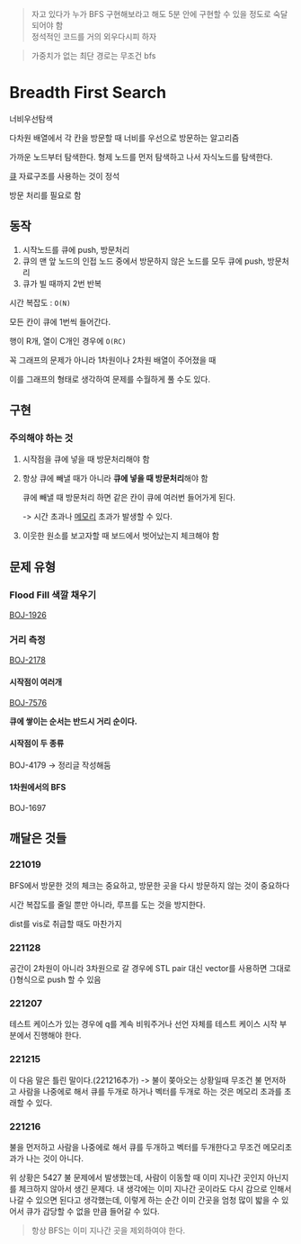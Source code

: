 > 자고 있다가 누가 BFS 구현해보라고 해도 5분 안에 구현할 수 있을 정도로 숙달되어야 함   
> 정석적인 코드를 거의 외우다시피 하자

> 가중치가 없는 최단 경로는 무조건 bfs

# Breadth First Search

너비우선탐색

다차원 배열에서 각 칸을 방문할 때 너비를 우선으로 방문하는 알고리즘

가까운 노드부터 탐색한다. 형제 노드를 먼저 탐색하고 나서 자식노드를 탐색한다.

[큐](Queue) 자료구조를 사용하는 것이 정석

방문 처리를 필요로 함

## 동작
1. 시작노드를 큐에 push, 방문처리
2. 큐의 맨 앞 노드의 인접 노드 중에서 방문하지 않은 노드를 모두 큐에 push, 방문처리
3. 큐가 빌 때까지 2번 반복

시간 복잡도 : `O(N)`

모든 칸이 큐에 1번씩 들어간다.

행이 R개, 열이 C개인 경우에 `O(RC)`

꼭 그래프의 문제가 아니라 1차원이나 2차원 배열이 주어졌을 때

이를 그래프의 형태로 생각하여 문제를 수월하게 풀 수도 있다.

## 구현

### 주의해야 하는 것

1. 시작점을 큐에 넣을 때 방문처리해야 함
   
2. 항상 큐에 빼낼 때가 아니라 **큐에 넣을 때 방문처리**해야 함
   
    큐에 빼낼 때 방문처리 하면 같은 칸이 큐에 여러번 들어가게 된다. 
    
    -> 시간 초과나 [메모리](Memory) 초과가 발생할 수 있다.
    
3. 이웃한 원소를 보고자할 때 보드에서 벗어났는지 체크해야 함

## 문제 유형

### Flood Fill 색깔 채우기

[BOJ-1926](https://www.acmicpc.net/problem/1926)

### 거리 측정
[BOJ-2178](https://www.acmicpc.net/problem/2178)

#### 시작점이 여러개
[BOJ-7576](https://www.acmicpc.net/problem/7576)

**큐에 쌓이는 순서는 반드시 거리 순이다.**

#### 시작점이 두 종류
BOJ-4179 -> 정리글 작성해둠

#### 1차원에서의 BFS
BOJ-1697

## 깨달은 것들

### 221019

BFS에서 방문한 것의 체크는 중요하고, 방문한 곳을 다시 방문하지 않는 것이 중요하다

시간 복잡도를 줄일 뿐만 아니라, 루프를 도는 것을 방지한다.

dist를 vis로 취급할 때도 마찬가지

### 221128

공간이 2차원이 아니라 3차원으로 갈 경우에 STL pair 대신 vector를 사용하면 그대로 {}형식으로 push 할 수 있음

### 221207

테스트 케이스가 있는 경우에 q를 계속 비워주거나 선언 자체를 테스트 케이스 시작 부분에서 진행해야 한다.

### 221215

이 다음 말은 틀린 말이다.(221216추가) -> 불이 쫒아오는 상황일때 무조건 불 먼저하고 사람을 나중에로 해서 큐를 두개로 하거나 벡터를 두개로 하는 것은 메모리 초과를 초래할 수 있다.

### 221216

불을 먼저하고 사람을 나중에로 해서 큐를 두개하고 벡터를 두개한다고 무조건 메모리초과가 나는 것이 아니다.

위 상황은 5427 불 문제에서 발생했는데, 
사람이 이동할 때 이미 지나간 곳인지 아닌지를 체크하지 않아서 생긴 문제다.
내 생각에는 이미 지나간 곳이라도 다시 감으로 인해서 나갈 수 있으면 된다고 생각했는데,
이렇게 하는 순간 이미 간곳을 엄청 많이 밟을 수 있어서 큐가 감당할 수 없을 만큼 들어갈 수 있다.

> 항상 BFS는 이미 지나간 곳을 제외하여야 한다. 